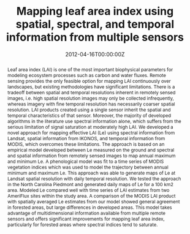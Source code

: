 ---
title: "Mapping leaf area index using spatial, spectral, and temporal information from multiple sensors"
subtitle: 
# Authors
# If you created a profile for a user (e.g. the default `admin` user), write the username (folder name) here 
# and it will be replaced with their full name and linked to their profile.
authors:
- admin
- Conghe Song

# Author notes (optional)
# author_notes:
# - "Equal contribution"
# - "Equal contribution"

date: "2012-04-16T00:00:00Z"
doi: "doi.org/10.1016/j.rse.2011.12.016"

# Schedule page publish date (NOT publication's date).
publishDate: "2021-8-26T00:00:00Z"

categories: "non-lab-related"

# Publication type.
# Legend: 0 = Uncategorized; 1 = Conference paper; 2 = Journal article;
# 3 = Preprint / Working Paper; 4 = Report; 5 = Book; 6 = Book section;
# 7 = Thesis; 8 = Patent
publication_types: ["2"]

# Publication name and optional abbreviated publication name.
publication: Remote Sensing of Environment
publication_short: RSE

abstract: 'Leaf area index (LAI) is one of the most important biophysical parameters for modeling ecosystem processes such as carbon and water fluxes. Remote sensing provides the only feasible option for mapping LAI continuously over landscapes, but existing methodologies have significant limitations. There is a tradeoff between spatial and temporal resolutions inherent in remotely sensed images, i.e. high spatial resolution images may only be collected infrequently, whereas imagery with fine temporal resolution has necessarily coarser spatial resolution. LAI products created using a single sensor inherit the spatial and temporal characteristics of that sensor. Moreover, the majority of developed algorithms in the literature use spectral information alone, which suffers from the serious limitation of signal saturation at moderately high LAI. We developed a novel approach for mapping effective LAI (Le) using spectral information from Landsat, spatial information from IKONOS, and temporal information from MODIS, which overcomes these limitations. The approach is based on an empirical model developed between Le measured on the ground and spectral and spatial information from remotely sensed images to map annual maximum and minimum Le. A phenological model was fit to a time series of MODIS vegetation indices which was used to model the trajectory between annual minimum and maximum Le. This approach was able to generate maps of Le at Landsat spatial resolution with daily temporal resolution. We tested the approach in the North Carolina Piedmont and generated daily maps of Le for a 100 km2 area. Modeled Le compared well with time series of LAI estimates from two AmeriFlux sites within the study area. A comparison of the MODIS LAI product with spatially averaged Le estimates from our model showed general agreement in forested areas, but large differences in developed areas. This model takes advantage of multidimensional information available from multiple remote sensors and offers significant improvements for mapping leaf area index, particularly for forested areas where spectral indices tend to saturate.'

# Summary. An optional shortened abstract.
# summary: ''

pub_tags: [Leaf area index, Multi-sensor fusion, Phenology, Landsat, MODIS]


# Display this page in the Featured widget?
featured: false

# Custom links (uncomment lines below)
# links:
# - name: Custom Link
#   url: http://example.org

url_pdf: 'https://doi.org/10.1016/j.rse.2011.12.016'
url_code: ''
url_dataset: ''
url_poster: ''
url_project: ''
url_slides: ''
url_source: ''
url_video: ''

# Featured image
# To use, add an image named `featured.jpg/png` to your page's folder. 
# Placement options: 1 = Full column width, 2 = Out-set, 3 = Screen-width
# Focal points: Smart, Center, TopLeft, Top, TopRight, Left, Right, BottomLeft, Bottom, BottomRight.
# Set `preview_only` to `true` to just use the image for thumbnails.
image:
  caption: ''
  focal_point: "Smart"
  Placement: 1
  preview_only: false

# Associated Projects (optional).
#   Associate this publication with one or more of your projects.
#   Simply enter your project's folder or file name without extension.
#   E.g. `internal-project` references `content/project/internal-project/index.md`.
#   Otherwise, set `projects: []`.
projects:

---